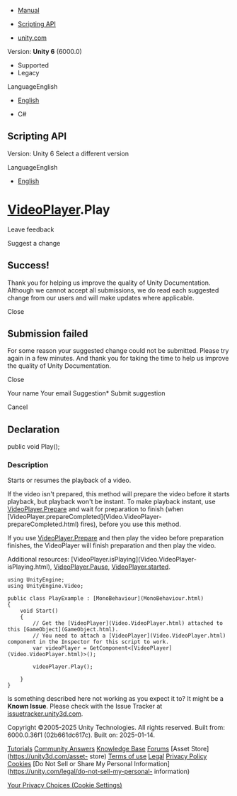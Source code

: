 [ ]()

  * [Manual](../Manual/index.html)
  * [Scripting API](../ScriptReference/index.html)

  * [unity.com](https://unity.com/)

Version: **Unity 6** (6000.0)

  * Supported
  * Legacy

LanguageEnglish

  * [English]()

  * C#

[ ](https://docs.unity3d.com)

## Scripting API

Version: Unity 6 Select a different version

LanguageEnglish

  * [English]()

#  [VideoPlayer](Video.VideoPlayer.html).Play

Leave feedback

Suggest a change

## Success!

Thank you for helping us improve the quality of Unity Documentation. Although
we cannot accept all submissions, we do read each suggested change from our
users and will make updates where applicable.

Close

## Submission failed

For some reason your suggested change could not be submitted. Please <a>try
again</a> in a few minutes. And thank you for taking the time to help us
improve the quality of Unity Documentation.

Close

Your name Your email Suggestion* Submit suggestion

Cancel

[ ]()

## Declaration

public void Play();

### Description

Starts or resumes the playback of a video.

If the video isn't prepared, this method will prepare the video before it
starts playback, but playback won't be instant. To make playback instant, use
[VideoPlayer.Prepare](Video.VideoPlayer.Prepare.html) and wait for preparation
to finish (when [VideoPlayer.prepareCompleted](Video.VideoPlayer-
prepareCompleted.html) fires), before you use this method.  
  
If you use [VideoPlayer.Prepare](Video.VideoPlayer.Prepare.html) and then play
the video before preparation finishes, the VideoPlayer will finish preparation
and then play the video.  
  
Additional resources: [VideoPlayer.isPlaying](Video.VideoPlayer-
isPlaying.html), [VideoPlayer.Pause](Video.VideoPlayer.Pause.html),
[VideoPlayer.started](Video.VideoPlayer-started.html).

    
    
    using UnityEngine;
    using UnityEngine.Video;  
      
    public class PlayExample : [MonoBehaviour](MonoBehaviour.html)
    {
        void Start()
        {
            // Get the [VideoPlayer](Video.VideoPlayer.html) attached to this [GameObject](GameObject.html).
            // You need to attach a [VideoPlayer](Video.VideoPlayer.html) component in the Inspector for this script to work. 
            var videoPlayer = GetComponent<[VideoPlayer](Video.VideoPlayer.html)>();  
      
            videoPlayer.Play();  
      
        }
    }
    

Is something described here not working as you expect it to? It might be a
**Known Issue**. Please check with the Issue Tracker at
[issuetracker.unity3d.com](https://issuetracker.unity3d.com).

Copyright ©2005-2025 Unity Technologies. All rights reserved. Built from:
6000.0.36f1 (02b661dc617c). Built on: 2025-01-14.

[Tutorials](https://unity3d.com/learn) [Community
Answers](https://answers.unity3d.com) [Knowledge
Base](https://support.unity3d.com/hc/en-us)
[Forums](https://forum.unity3d.com) [Asset Store](https://unity3d.com/asset-
store) [Terms of use](https://docs.unity3d.com/Manual/TermsOfUse.html)
[Legal](https://unity.com/legal) [Privacy
Policy](https://unity.com/legal/privacy-policy)
[Cookies](https://unity.com/legal/cookie-policy) [Do Not Sell or Share My
Personal Information](https://unity.com/legal/do-not-sell-my-personal-
information)

[Your Privacy Choices (Cookie Settings)](javascript:void\(0\);)

